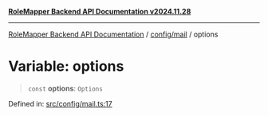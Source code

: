 [**RoleMapper Backend API Documentation v2024.11.28**](../../../README.md)

***

[RoleMapper Backend API Documentation](../../../modules.md) / [config/mail](../README.md) / options

# Variable: options

> `const` **options**: `Options`

Defined in: [src/config/mail.ts:17](https://github.com/FlowCraft-AG/RoleMapper/blob/3cef41945a7433078df8de15ae023cbf018d74ba/backend/src/config/mail.ts#L17)
